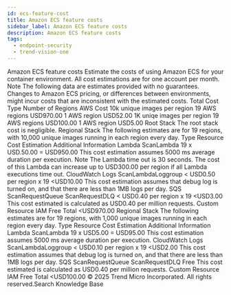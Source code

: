 ```yaml
---
id: ecs-feature-cost
title: Amazon ECS feature costs
sidebar_label: Amazon ECS feature costs
description: Amazon ECS feature costs
tags:
  - endpoint-security
  - trend-vision-one
---
```


 Amazon ECS feature costs Estimate the costs of using Amazon ECS for your container environment. All cost estimations are for one account per month. Note The following data are estimates provided with no guarantees. Changes to Amazon ECS pricing, or differences between environments, might incur costs that are inconsistent with the estimated costs. Total Cost Type Number of Regions AWS Cost 10k unique images per region 19 AWS regions USD970.00 1 AWS region USD52.00 1K uniqe images per region 19 AWS regions USD100.00 1 AWS region USD5.00 Root Stack The root stack cost is negligible. Regional Stack The following estimates are for 19 regions, with 10,000 unique images running in each region every day. Type Resource Cost Estimation Additional Information Lambda ScanLambda 19 x USD.50.00 = USD950.00 This cost estimation assumes 5000 ms average duration per execution. Note The Lambda time out is 30 seconds. The cost of this Lambda can increase up to USD300.00 per region if all Lambda executions time out. CloudWatch Logs ScanLambdaLoggroup < USD0.50 per region x 19 <USD10.00 This cost estimation assumes that debug log is turned on, and that there are less than 1MB logs per day. SQS ScanRequestQueue ScanRequestDLQ < USD0.40 per region x 19 <USD3.00 This cost estimated is calculated as USD0.40 per million requests. Custom Resource IAM Free Total <USD970.00 Regional Stack The following estimates are for 19 regions, with 1,000 unique images running in each region every day. Type Resource Cost Estimation Additional Information Lambda ScanLambda 19 x USD5.00 = USD95.00 This cost estimation assumes 5000 ms average duration per execution. CloudWatch Logs ScanLambdaLoggroup < USD0.10 per region x 19 <USD2.00 This cost estimation assumes that debug log is turned on, and that there are less than 1MB logs per day. SQS ScanRequestQueue ScanRequestDLQ Free This cost estimated is calculated as USD0.40 per million requests. Custom Resource IAM Free Total <USD100.00 © 2025 Trend Micro Incorporated. All rights reserved.Search Knowledge Base